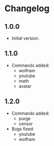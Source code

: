 # Changelog

## 1.0.0

- Initial version.

## 1.1.0

- Commands added:
  - wolfram
  - youtube
  - math
  - avatar

## 1.2.0

- Commands added:
  - purge
  - censor
- Bugs fixed:
  - youtube
  - wolfram
